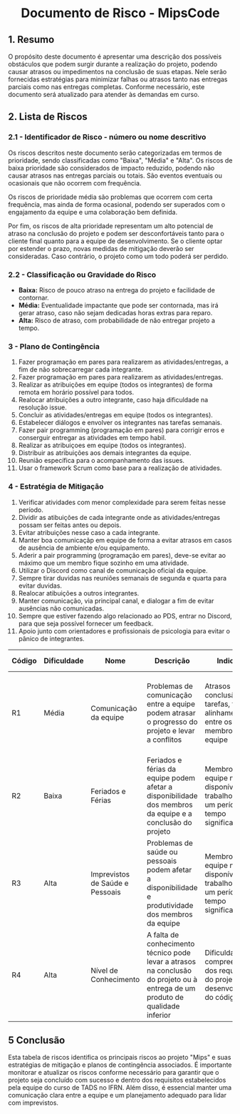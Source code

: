 <div align="center">

# Documento de Risco - MipsCode

</div>

## 1. Resumo
O propósito deste documento é apresentar uma descrição dos possíveis obstáculos que podem surgir durante a realização do projeto, podendo causar atrasos ou impedimentos na conclusão de suas etapas. Nele serão fornecidas estratégias para minimizar falhas ou atrasos tanto nas entregas parciais como nas entregas completas. Conforme necessário, este documento será atualizado para atender às demandas em curso.


## 2. Lista de Riscos
### 2.1 - Identificador de Risco - número ou nome descritivo 
Os riscos descritos neste documento serão categorizadas em termos de prioridade, sendo classificadas como "Baixa", "Média" e "Alta". Os riscos de baixa prioridade são considerados de impacto reduzido, podendo não causar atrasos nas entregas parciais ou totais. São eventos eventuais ou ocasionais que não ocorrem com frequência.

Os riscos de prioridade média são problemas que ocorrem com certa frequência, mas ainda de forma ocasional, podendo ser superados com o engajamento da equipe e uma colaboração bem definida.

Por fim, os riscos de alta prioridade representam um alto potencial de atraso na conclusão do projeto e podem ser desconfortáveis tanto para o cliente final quanto para a equipe de desenvolvimento. Se o cliente optar por estender o prazo, novas medidas de mitigação deverão ser consideradas. Caso contrário, o projeto como um todo poderá ser perdido.

### 2.2 - Classificação ou Gravidade do Risco
- **Baixa:** Risco de pouco atraso na entrega do projeto e facilidade de contornar.
- **Média:** Eventualidade impactante que pode ser contornada, mas irá gerar atraso, caso não sejam dedicadas horas extras para reparo.
- **Alta:** Risco de atraso, com probabilidade de não entregar projeto a tempo.

### 3 - Plano de Contingência
1. Fazer programação em pares para realizarem as atividades/entregas, a fim de não sobrecarregar cada integrante.
2. Fazer programação em pares para realizarem as atividades/entregas.
3. Realizar as atribuições em equipe (todos os integrantes) de forma remota em horário possível para todos.
4. Realocar atribuições a outro integrante, caso haja dificuldade na resolução issue.
5. Concluir as atividades/entregas em equipe (todos os integrantes).
6. Estabelecer diálogos e envolver os integrantes nas tarefas semanais.
7. Fazer pair programming (programação em pares) para corrigir erros e conserguir entregar as atividades em tempo habil.
8. Realizar as atribuiçoes em equipe (todos os integrantes).
9. Distribuir as atribuições aos demais integrantes da equipe.
10. Reunião específica para o acompanhamento das issues.
11. Usar o framework Scrum como base para a realização de atividades.

### 4 - Estratégia de Mitigação
1. Verificar atividades com menor complexidade para serem feitas nesse período.
2. Dividir as atibuições de cada integrante onde as atividades/entregas possam ser feitas antes ou depois.
3. Evitar atribuições nesse caso a cada integrante.
4. Manter boa comunicaçãp em equipe de forma a evitar atrasos em casos de ausência de ambiente e/ou equipamento.
5. Aderir a pair programming (programação em pares), deve-se evitar ao máximo que um membro fique sozinho em uma atividade.
6. Utilizar o Discord como canal de comunicação oficial da equipe.
7. Sempre tirar duvidas nas reuniões semanais de segunda e quarta para evitar duvidas.
8. Realocar atibuições a outros integrantes.
9. Manter comunicação, via principal canal, e dialogar a fim de evitar ausências não comunicadas.
10. Sempre que estiver fazendo algo relacionado ao PDS, entrar no Discord, para que seja possível fornecer um feedback.
11. Apoio junto com orientadores e profissionais de psicologia para evitar o pânico de integrantes.

| Código | Dificuldade | Nome | Descrição | Indicador | Estratégia de Mitigação | Plano de Contingência |
|--------|-------------|------|-----------|-----------|-------------------------|-----------------------|
| R1     | Média       | Comunicação da equipe | Problemas de comunicação entre a equipe podem atrasar o progresso do projeto e levar a conflitos | Atrasos na conclusão das tarefas, falta de alinhamento entre os membros da equipe | Estabelecer canais de comunicação claros e definir expectativas para as reuniões da equipe | Realizar reuniões de acompanhamento regulares e designar um líder de projeto para mediar quaisquer conflitos |
| R2     | Baixa       | Feriados e Férias | Feriados e férias da equipe podem afetar a disponibilidade dos membros da equipe e a conclusão do projeto | Membros da equipe não disponíveis para trabalho durante um período de tempo significativo | Planejar o cronograma levando em consideração as férias e feriados | Reatribuir tarefas a outros membros da equipe ou ajustar o cronograma para acomodar a ausência |
| R3     | Alta        | Imprevistos de Saúde e Pessoais | Problemas de saúde ou pessoais podem afetar a disponibilidade e produtividade dos membros da equipe | Membros da equipe não disponíveis para trabalho durante um período de tempo significativo | Ter um plano de contingência para lidar com a ausência de membros da equipe e reavaliar o cronograma | Reatribuir tarefas a outros membros da equipe ou ajustar o cronograma para acomodar a ausência |
| R4     | Alta        | Nível de Conhecimento | A falta de conhecimento técnico pode levar a atrasos na conclusão do projeto ou à entrega de um produto de qualidade inferior | Dificuldades na compreensão dos requisitos do projeto ou no desenvolvimento do código | Identificar as lacunas de conhecimento e fornecer treinamento ou suporte adequados | Reatribuir tarefas a membros da equipe com conhecimento relevante ou contratar um consultor externo |
## 5 Conclusão

Esta tabela de riscos identifica os principais riscos ao projeto "Mips" e suas estratégias de mitigação e planos de contingência associados. É importante monitorar e atualizar os riscos conforme necessário para garantir que o projeto seja concluído com sucesso e dentro dos requisitos estabelecidos pela equipe do curso de TADS no IFRN. Além disso, é essencial manter uma comunicação clara entre a equipe e um planejamento adequado para lidar com imprevistos.


